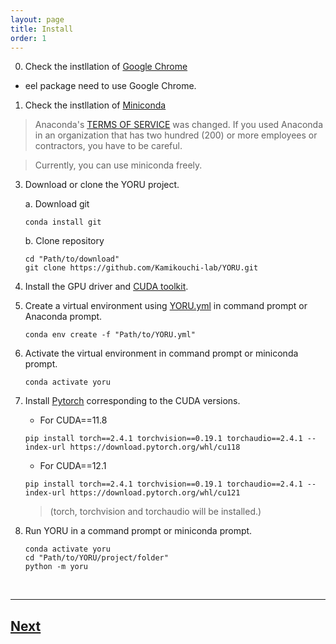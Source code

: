 ```yaml
---
layout: page
title: Install
order: 1
---
```


0. Check the instllation of [Google Chrome](https://www.google.com/intl/ja/chrome/)

- eel package need to use Google Chrome.

1. Check the instllation of [Miniconda](https://docs.anaconda.com/miniconda/)

> Anaconda's [TERMS OF SERVICE](https://legal.anaconda.com/policies/en?name=terms-of-service#terms-of-service) was changed. If you used Anaconda in an organization that has two hundred (200) or more employees or contractors, you have to be careful.

> Currently, you can use miniconda freely.

3. Download or clone the YORU project.

    a. Download git

    ```
    conda install git
    ```

    b. Clone repository

    ```
    cd "Path/to/download"
    git clone https://github.com/Kamikouchi-lab/YORU.git 
    ```

4. Install the GPU driver and [CUDA toolkit](https://developer.nvidia.com/cuda-toolkit).

5. Create a virtual environment using [YORU.yml](https://github.com/Kamikouchi-lab/YORU/blob/main/YORU.yml) in command prompt or Anaconda prompt.
   
     ```
     conda env create -f "Path/to/YORU.yml"
     ```

6. Activate the virtual environment in command prompt or miniconda prompt.

     ```
     conda activate yoru
     ```

7. Install [Pytorch](https://pytorch.org) corresponding to the CUDA versions.

    - For CUDA==11.8

    ```
    pip install torch==2.4.1 torchvision==0.19.1 torchaudio==2.4.1 --index-url https://download.pytorch.org/whl/cu118
    ```

   - For CUDA==12.1

    ```
    pip install torch==2.4.1 torchvision==0.19.1 torchaudio==2.4.1 --index-url https://download.pytorch.org/whl/cu121
    ```
    
    >(torch, torchvision and torchaudio will be installed.)

8. Run YORU in a command prompt or miniconda prompt.

    ```
    conda activate yoru
    cd "Path/to/YORU/project/folder"
    python -m yoru
    ```

<br>

---

## [Next](../02-training/)
